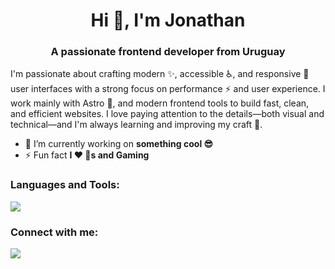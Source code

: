 <h1 align="center">Hi 👋, I'm Jonathan</h1>
<h3 align="center">A passionate frontend developer from Uruguay</h3>

I'm passionate about crafting modern ✨, accessible ♿, and responsive 📱 user interfaces with a strong focus on performance ⚡ and user experience. I work mainly with Astro 🚀, and modern frontend tools to build fast, clean, and efficient websites. I love paying attention to the details—both visual and technical—and I'm always learning and improving my craft 🔧.

- 🔭 I’m currently working on **something cool 😎**
- ⚡ Fun fact **I ❤️ 🐶s and Gaming**

<h3 align="left">Languages and Tools:</h3>
<p align="left">
  <a href="https://skillicons.dev">
    <img src="https://skillicons.dev/icons?i=html,css,js,astro" />
  </a>
</p>

<h3 align="left">Connect with me:</h3>
<p align="left">
  <a href="https://www.linkedin.com/in/jonathangomez-dev/">
    <img src="https://skillicons.dev/icons?i=linkedin" />
  </a>
</p>
<br><br>
